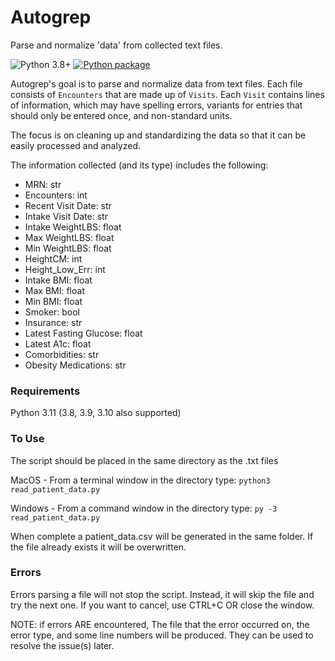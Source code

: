 # Autogrep

Parse and normalize 'data' from collected text files.

![Python 3.8+](https://img.shields.io/badge/Python-3.8%2B-blue)
[![Python package](https://github.com/jasonbrackman/autogrep/actions/workflows/python-test.yml/badge.svg?branch=master)](https://github.com/jasonbrackman/autogrep/actions/workflows/python-test.yml)

Autogrep's goal is to parse and normalize data from text files.  Each file consists of `Encounters`
that are made up of `Visits`. Each `Visit` contains lines of information, which may have 
spelling errors, variants for entries that should only be entered once, and non-standard units.

The focus is on cleaning up and standardizing the data so that it can be easily processed and 
analyzed. 

The information collected (and its type) includes the following:

- MRN: str
- Encounters: int
- Recent Visit Date: str 
- Intake Visit Date: str
- Intake WeightLBS: float
- Max WeightLBS: float
- Min WeightLBS: float
- HeightCM: int
- Height_Low_Err: int 
- Intake BMI: float
- Max BMI: float
- Min BMI: float
- Smoker: bool
- Insurance: str
- Latest Fasting Glucose: float 
- Latest A1c: float
- Comorbidities: str
- Obesity Medications: str

### Requirements
Python 3.11 (3.8, 3.9, 3.10 also supported)

### To Use
The script should be placed in the same directory as the .txt files

MacOS - From a terminal window in the directory type: `python3 read_patient_data.py`

Windows - From a command window in the directory type: `py -3 read_patient_data.py`

When complete a patient_data.csv will be generated in the same folder.  If the file already 
exists it will be overwritten.

### Errors
Errors parsing a file will not stop the script.  Instead, it will skip the file and
try the next one.  If you want to cancel, use CTRL+C OR close the window.

NOTE: if errors ARE encountered, The file that the error occurred on, the error type, and 
some line numbers will be produced. They can be used to resolve the issue(s) later.
